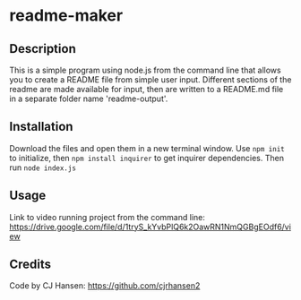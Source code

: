 # readme-maker

## Description
This is a simple program using node.js from the command line that allows you to create a README file from simple user input. Different sections of the readme are made available for input, then are written to a README.md file in a separate folder name 'readme-output'.

## Installation
Download the files and open them in a new terminal window. 
Use `npm init` to initialize, then `npm install inquirer` to get inquirer dependencies. Then run `node index.js`

## Usage
Link to video running project from the command line: https://drive.google.com/file/d/1tryS_kYvbPlQ6k2OawRN1NmQGBgEOdf6/view

## Credits
Code by CJ Hansen: https://github.com/cjrhansen2
